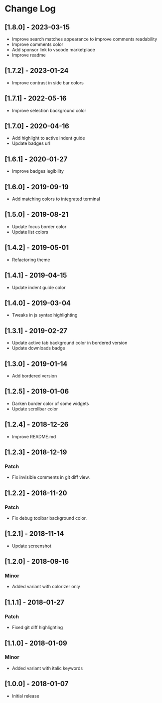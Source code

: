 # Change Log

## [1.8.0] - 2023-03-15

- Improve search matches appearance to improve comments readability
- Improve comments color
- Add sponsor link to vscode marketplace
- Improve readme

## [1.7.2] - 2023-01-24

- Improve contrast in side bar colors

## [1.7.1] - 2022-05-16

- Improve selection background color 

## [1.7.0] - 2020-04-16

- Add highlight to active indent guide
- Update badges url

## [1.6.1] - 2020-01-27

- Improve badges legibility

## [1.6.0] - 2019-09-19

- Add matching colors to integrated terminal

## [1.5.0] - 2019-08-21

- Update focus border color
- Update list colors

## [1.4.2] - 2019-05-01

- Refactoring theme

## [1.4.1] - 2019-04-15

- Update indent guide color

## [1.4.0] - 2019-03-04

- Tweaks in js syntax highlighting

## [1.3.1] - 2019-02-27

- Update active tab background color in bordered version
- Update downloads badge

## [1.3.0] - 2019-01-14

- Add bordered version

## [1.2.5] - 2019-01-06

- Darken border color of some widgets
- Update scrollbar color


## [1.2.4] - 2018-12-26

- Improve README.md

## [1.2.3] - 2018-12-19

### Patch

- Fix invisible comments in git diff view.

## [1.2.2] - 2018-11-20

### Patch

- Fix debug toolbar background color.

## [1.2.1] - 2018-11-14

- Update screenshot

## [1.2.0] - 2018-09-16

### Minor

- Added variant with colorizer only

## [1.1.1] - 2018-01-27

### Patch

- Fixed git diff highlighting

## [1.1.0] - 2018-01-09

### Minor

- Added variant with italic keywords

## [1.0.0] - 2018-01-07
- Initial release
